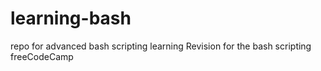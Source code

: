 # learning-bash
repo for advanced bash scripting learning 
Revision for the bash scripting
freeCodeCamp 
